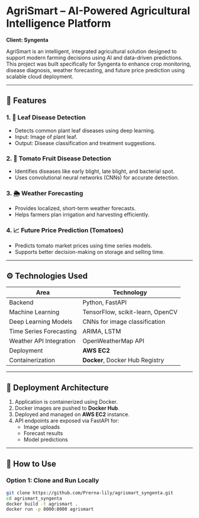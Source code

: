 # AgriSmart – AI-Powered Agricultural Intelligence Platform

**Client: Syngenta**

AgriSmart is an intelligent, integrated agricultural solution designed to support modern farming decisions using AI and data-driven predictions. This project was built specifically for Syngenta to enhance crop monitoring, disease diagnosis, weather forecasting, and future price prediction using scalable cloud deployment.

---

## 🌿 Features

### 1. 🌱 Leaf Disease Detection
- Detects common plant leaf diseases using deep learning.
- Input: Image of plant leaf.
- Output: Disease classification and treatment suggestions.

### 2. 🍅 Tomato Fruit Disease Detection
- Identifies diseases like early blight, late blight, and bacterial spot.
- Uses convolutional neural networks (CNNs) for accurate detection.

### 3. 🌦️ Weather Forecasting
- Provides localized, short-term weather forecasts.
- Helps farmers plan irrigation and harvesting efficiently.

### 4. 📈 Future Price Prediction (Tomatoes)
- Predicts tomato market prices using time series models.
- Supports better decision-making on storage and selling time.

---

## ⚙️ Technologies Used

| Area                        | Technology                          |
|-----------------------------|--------------------------------------|
| Backend                     | Python, FastAPI                     |
| Machine Learning            | TensorFlow, scikit-learn, OpenCV    |
| Deep Learning Models        | CNNs for image classification       |
| Time Series Forecasting     | ARIMA, LSTM                         |
| Weather API Integration     | OpenWeatherMap API                  |
| Deployment                  | **AWS EC2**                         |
| Containerization            | **Docker**, Docker Hub Registry     |

---

## 🚀 Deployment Architecture

1. Application is containerized using Docker.
2. Docker images are pushed to **Docker Hub**.
3. Deployed and managed on **AWS EC2** instance.
4. API endpoints are exposed via FastAPI for:
   - Image uploads
   - Forecast results
   - Model predictions

---

## 🧪 How to Use

### Option 1: Clone and Run Locally
```bash
git clone https://github.com/Prerna-lily/agrismart_syngenta.git
cd agrismart_syngenta
docker build -t agrismart .
docker run -p 8000:8000 agrismart
